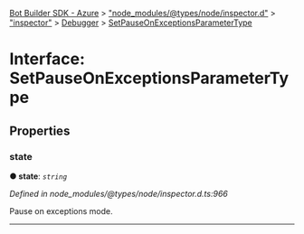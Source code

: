 [Bot Builder SDK - Azure](../README.md) > ["node_modules/@types/node/inspector.d"](../modules/_node_modules__types_node_inspector_d_.md) > ["inspector"](../modules/_node_modules__types_node_inspector_d_._inspector_.md) > [Debugger](../modules/_node_modules__types_node_inspector_d_._inspector_.debugger.md) > [SetPauseOnExceptionsParameterType](../interfaces/_node_modules__types_node_inspector_d_._inspector_.debugger.setpauseonexceptionsparametertype.md)



# Interface: SetPauseOnExceptionsParameterType


## Properties
<a id="state"></a>

###  state

**●  state**:  *`string`* 

*Defined in node_modules/@types/node/inspector.d.ts:966*



Pause on exceptions mode.




___


